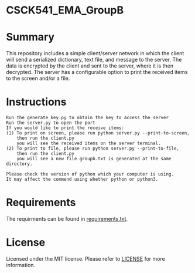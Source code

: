 # CSCK541_EMA_GroupB

# Summary

This repository includes a simple client/server network in which the client will send a serialized dictionary, text file, and message to the server. The data is encrypted by the client and sent to the server, where it is then decrypted. The server has a configurable option to print the received items to the screen and/or a file.

# Instructions
```
Run the generate_key.py to obtain the key to access the server
Run the server.py to open the port
If you would like to print the receive items: 
(1) To print on screen, please run python server.py --print-to-screen,
    then run the client.py
    you will see the received items on the server terminal.
(2) To print to file, please run python server.py --print-to-file,
    then run the client.py
    you will see a new file groupb.txt is generated at the same directory.

Please check the version of python which your computer is using. 
It may affect the commend using whether python or python3.
```

# Requirements

The requirments can be found in [requirements.txt](https://github.com/rvserna/CSCK541_EMA_GroupB/blob/main/requirements.txt).

# License

Licensed under the MIT license. Please refer to [LICENSE](https://github.com/rvserna/CSCK541_EMA_GroupB/blob/main/LICENSE) for more information.
